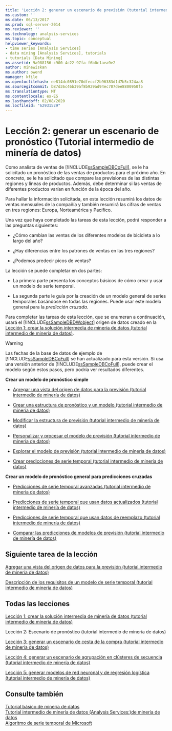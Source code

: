 ```yaml
---
title: 'Lección 2: generar un escenario de previsión (tutorial intermedio de minería de datos) | Microsoft Docs'
ms.custom: ''
ms.date: 06/13/2017
ms.prod: sql-server-2014
ms.reviewer: ''
ms.technology: analysis-services
ms.topic: conceptual
helpviewer_keywords:
- time series [Analysis Services]
- data mining [Analysis Services], tutorials
- tutorials [Data Mining]
ms.assetid: 9a988156-c900-4c22-97fa-f6b0c1aea9e2
author: minewiskan
ms.author: owend
manager: kfile
ms.openlocfilehash: ee814dc0891e70dfeccf2b96383d1d7b5c324aa8
ms.sourcegitcommit: b87d36c46b39af8b929ad94ec707dee8800950f5
ms.translationtype: MT
ms.contentlocale: es-ES
ms.lasthandoff: 02/08/2020
ms.locfileid: "62931529"
---
```

# <a name="lesson-2-building-a-forecasting-scenario-intermediate-data-mining-tutorial"></a>Lección 2: generar un escenario de pronóstico (Tutorial intermedio de minería de datos)
  Como analista de ventas de [!INCLUDE[ssSampleDBCoFull](../includes/sssampledbcofull-md.md)], se le ha solicitado un pronóstico de las ventas de productos para el próximo año. En concreto, se le ha solicitado que compare las previsiones de las distintas regiones y líneas de productos. Además, debe determinar si las ventas de diferentes productos varían en función de la época del año.  
  
 Para hallar la información solicitada, en esta lección resumirá los datos de ventas mensuales de la compañía y también resumirá las cifras de ventas en tres regiones: Europa, Norteamérica y Pacífico.  
  
 Una vez que haya completado las tareas de esta lección, podrá responder a las preguntas siguientes:  
  
-   ¿Cómo cambian las ventas de los diferentes modelos de bicicleta a lo largo del año?  
  
-   ¿Hay diferencias entre los patrones de ventas en las tres regiones?  
  
-   ¿Podemos predecir picos de ventas?  
  
 La lección se puede completar en dos partes:  
  
-   La primera parte presenta los conceptos básicos de cómo crear y usar un modelo de serie temporal.  
  
-   La segunda parte le guía por la creación de un modelo general de series temporales basándose en todas las regiones. Puede usar este modelo general para la *predicción cruzada*.  
  
 Para completar las tareas de esta lección, que se enumeran a continuación, usará el [!INCLUDE[ssSampleDBDWobject](../includes/sssampledbdwobject-md.md)] origen de datos creado en la [Lección 1: crear la solución intermedia de minería de datos &#40;tutorial intermedio de minería de datos&#41;](../../2014/tutorials/lesson-1-create-solution-intermediate-data-mining-tutorial.md).  
  
> [!WARNING]  
>  Las fechas de la base de datos de ejemplo de [!INCLUDE[ssSampleDBCoFull](../includes/sssampledbcofull-md.md)] se han actualizado para esta versión. Si usa una versión anterior de [!INCLUDE[ssSampleDBCoFull](../includes/sssampledbcofull-md.md)], puede crear el modelo según estos pasos, pero podría ver resultados diferentes.  
  
 **Crear un modelo de pronóstico simple**  
  
-   [Agregar una vista del origen de datos para la previsión &#40;tutorial intermedio de minería de datos&#41;](../../2014/tutorials/adding-a-data-source-view-for-forecasting-intermediate-data-mining-tutorial.md)  
  
-   [Crear una estructura de pronóstico y un modelo &#40;tutorial intermedio de minería de datos&#41;](../../2014/tutorials/creating-a-forecasting-structure-and-model-intermediate-data-mining-tutorial.md)  
  
-   [Modificar la estructura de previsión &#40;tutorial intermedio de minería de datos&#41;](../../2014/tutorials/modifying-the-forecasting-structure-intermediate-data-mining-tutorial.md)  
  
-   [Personalizar y procesar el modelo de previsión &#40;tutorial intermedio de minería de datos&#41;](../../2014/tutorials/customize-process-forecasting-model-intermediate-data-mining-tutorial.md)  
  
-   [Explorar el modelo de previsión &#40;tutorial intermedio de minería de datos&#41;](../../2014/tutorials/exploring-the-forecasting-model-intermediate-data-mining-tutorial.md)  
  
-   [Crear predicciones de serie temporal &#40;tutorial intermedio de minería de datos&#41;](../../2014/tutorials/creating-time-series-predictions-intermediate-data-mining-tutorial.md)  
  
 **Crear un modelo de pronóstico general para predicciones cruzadas**  
  
-   [Predicciones de serie temporal avanzadas &#40;tutorial intermedio de minería de datos&#41;](../../2014/tutorials/advanced-time-series-predictions-intermediate-data-mining-tutorial.md)  
  
-   [Predicciones de serie temporal que usan datos actualizados &#40;tutorial intermedio de minería de datos&#41;](../../2014/tutorials/time-series-predictions-using-updated-data-intermediate-data-mining-tutorial.md)  
  
-   [Predicciones de serie temporal que usan datos de reemplazo &#40;tutorial intermedio de minería de datos&#41;](../../2014/tutorials/time-series-predictions-replacement-data-intermediate-data-mining.md)  
  
-   [Comparar las predicciones de modelos de previsión &#40;tutorial intermedio de minería de datos&#41;](../../2014/tutorials/comparing-predictions-for-forecasting-models-intermediate-data-mining-tutorial.md)  
  
## <a name="next-task-in-lesson"></a>Siguiente tarea de la lección  
 [Agregar una vista del origen de datos para la previsión &#40;tutorial intermedio de minería de datos&#41;](../../2014/tutorials/adding-a-data-source-view-for-forecasting-intermediate-data-mining-tutorial.md)  
  
 [Descripción de los requisitos de un modelo de serie temporal &#40;tutorial intermedio de minería de datos&#41;](../../2014/tutorials/time-series-model-requirements-intermediate-data-mining-tutorial.md)  
  
## <a name="all-lessons"></a>Todas las lecciones  
 [Lección 1: crear la solución intermedia de minería de datos &#40;tutorial intermedio de minería de datos&#41;](../../2014/tutorials/lesson-1-create-solution-intermediate-data-mining-tutorial.md)  
  
 Lección 2: Escenario de pronóstico (tutorial intermedio de minería de datos)  
  
 [Lección 3: generar un escenario de cesta de la compra &#40;tutorial intermedio de minería de datos&#41;](../../2014/tutorials/lesson-3-building-a-market-basket-scenario-intermediate-data-mining-tutorial.md)  
  
 [Lección 4: generar un escenario de agrupación en clústeres de secuencia &#40;tutorial intermedio de minería de datos&#41;](../../2014/tutorials/lesson-4-build-sequence-clustering-scenario-intermediate-data-mining.md)  
  
 [Lección 5: generar modelos de red neuronal y de regresión logística &#40;tutorial intermedio de minería de datos&#41;](../../2014/tutorials/lesson-5-build-models-intermediate-data-mining-tutorial.md)  
  
## <a name="see-also"></a>Consulte también  
 [Tutorial básico de minería de datos](../../2014/tutorials/basic-data-mining-tutorial.md)   
 [Tutorial intermedio de minería de datos &#40;Analysis Services:&#41;de minería de datos](../../2014/tutorials/intermediate-data-mining-tutorial-analysis-services-data-mining.md)   
 [Algoritmo de serie temporal de Microsoft](../../2014/analysis-services/data-mining/microsoft-time-series-algorithm.md)  
  
  
